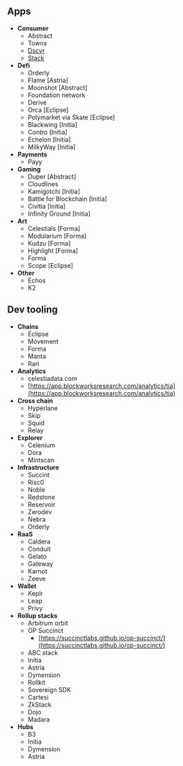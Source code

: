 ## Apps

-   **Consumer**
    -   Abstract
    -   Towns
    -   [Dscvr](https://x.com/DSCVR1)
    -   [Stack](https://www.stack.so/)
-   **Defi**
    -   Orderly
    -   Flame \[Astria\]
    -   Moonshot \[Abstract\]
    -   Foundation network
    -   Derive
    -   Orca \[Eclipse\]
    -   Polymarket via Skate \[Eclipse\]
    -   Blackwing \[Initia\]
    -   Contro \[Initia\]
    -   Echelon \[Initia\]
    -   MilkyWay \[Initia\]
-   **Payments**
    -   Payy
-   **Gaming**
    -   Duper \[Abstract\]
    -   Cloudlines
    -   Kamigotchi \[Initia\]
    -   Battle for Blockchain \[Initia\]
    -   Civitia \[Initia\]
    -   Infinity Ground \[Initia\]
-   **Art**
    -   Celestials \[Forma\]
    -   Modularium \[Forma\]
    -   Kudzu \[Forma\]
    -   Highlight \[Forma\]
    -   Forma
    -   Scope \[Eclipse\]
-   **Other**
    -   Echos
    -   K2

## Dev tooling

-   **Chains**
    -   Eclipse
    -   Movement
    -   Forma
    -   Manta
    -   Rari
-   **Analytics**
    -   celestiadata.com
    -   [https://app.blockworksresearch.com/analytics/tia](https://app.blockworksresearch.com/analytics/tia)
-   **Cross chain**
    -   Hyperlane
    -   Skip
    -   Squid
    -   Relay
-   **Explorer**
    -   Celenium
    -   Dora
    -   Mintscan
-   **Infrastructure**
    -   Succint
    -   Risc0
    -   Noble
    -   Redstone
    -   Reservoir
    -   Zerodev
    -   Nebra
    -   Orderly
-   **RaaS**
    -   Caldera
    -   Conduit
    -   Gelato
    -   Gateway
    -   Karnot
    -   Zeeve
-   **Wallet**
    -   Keplr
    -   Leap
    -   Privy
-   **Rollup stacks**
    -   Arbitrum orbit
    -   OP Succinct
        -   [https://succinctlabs.github.io/op-succinct/](https://succinctlabs.github.io/op-succinct/)
    -   ABC stack
    -   Initia
    -   Astria
    -   Dymension
    -   Rollkit
    -   Sovereign SDK
    -   Cartesi
    -   ZkStack
    -   Dojo
    -   Madara
-   **Hubs**
    -   B3
    -   Initia
    -   Dymension
    -   Astria
